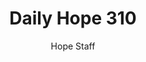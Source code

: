 ---
image: /assets/img/daily-hope-default-artwork.png
title: Daily Hope 310
number: 310
categories:
  - Daily Hope
author: Hope Staff
notes: Daily Hope 310
embed: >-
  <iframe style="border-radius:12px" src="https://open.spotify.com/embed/episode/65n3mbqaFqVzqvs6nKrrYh?utm_source=generator" width="100%" height="152" frameBorder="0" allowfullscreen="" allow="autoplay; clipboard-write; encrypted-media; fullscreen; picture-in-picture" loading="lazy"></iframe>
---